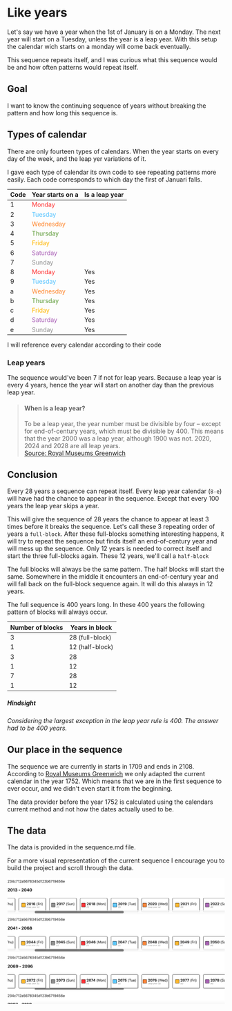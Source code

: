 # Like years
Let's say we have a year when the 1st of January is on a Monday. The next year will start on a Tuesday, unless the year is a leap year. With this setup the calendar wich starts on a monday will come back eventually.

This sequence repeats itself, and I was curious what this sequence would be and how often patterns would repeat itself.

## Goal
I want to know the continuing sequence of years without breaking the pattern and how long this sequence is.

## Types of calendar
There are only fourteen types of calendars. When the year starts on every day of the week, and the leap yer variations of it.

I gave each type of calendar its own code to see repeating patterns more easily.
Each code corresponds to which day the first of Januari falls.

|  Code | Year starts on a | Is a leap year |
|-----|---|---|
| 1 | <span style="color:#ff2d2d;">Monday</span>
| 2 | <span style="color:#54c3ff;">Tuesday</span>
| 3 | <span style="color:#ff852b;">Wednesday</span>
| 4 | <span style="color:#5c9a36;">Thursday</span>
| 5 | <span style="color:#ffb600;">Friday</span>
| 6 | <span style="color:#a95fb6;">Saturday</span>
| 7 | <span style="color:#909090;">Sunday</span>
| 8 | <span style="color:#ff2d2d;">Monday</span> | Yes
| 9 | <span style="color:#54c3ff;">Tuesday</span> | Yes
| a | <span style="color:#ff852b;">Wednesday</span> | Yes
| b | <span style="color:#5c9a36;">Thursday</span> | Yes
| c | <span style="color:#ffb600;">Friday</span> | Yes
| d | <span style="color:#a95fb6;">Saturday</span> | Yes
| e | <span style="color:#909090;">Sunday</span> | Yes

I will reference every calendar according to their code
### Leap years
The sequence would've been 7 if not for leap years. Because a leap year is every 4 years, hence the year will start on another day than the previous leap year. 

> #### When is a leap year?
>To be a leap year, the year number must be divisible by four – except for end-of-century years, which must be divisible by 400. This means that the year 2000 was a leap year, although 1900 was not.
2020, 2024 and 2028 are all leap years.  
>[Source: Royal Museums Greenwich](https://www.rmg.co.uk/stories/topics/which-years-are-leap-years-can-you-have-leap-seconds)

## Conclusion
Every 28 years a sequence can repeat itself. 
Every leap year calendar (`8-e`) will have had the chance 
to appear in the sequence. Except that every 100 years the leap year skips a year.

This will give the sequence of 28 years the chance to appear at least 3 times before it breaks the sequence.
Let's call these 3 repeating order of years a `full-block`.
After these full-blocks something interesting happens, it will try to repeat the sequence but finds itself an end-of-century year and will mess up the sequence.
Only 12 years is needed to correct itself and start the three full-blocks again.
These 12 years, we'll call a `half-block`

The full blocks will always be the same pattern. 
The half blocks will start the same. Somewhere in the middle it encounters an end-of-century year and will fall back on the full-block sequence again. It will do this always in 12 years.

The full sequence is 400 years long. In these 400 years the following pattern of blocks will always occur.

| Number of blocks | Years in block
|---|----|
| 3 | 28 (full-block) |
| 1 | 12 (half-block)|
| 3 | 28 |
| 1 | 12 |
| 7 | 28 |
| 1 | 12 |

##### *Hindsight*
*Considering the largest exception in the leap year rule is 400. The answer had to be 400 years.*

## Our place in the sequence
The sequence we are currently in starts in 1709 and ends in 2108.
According to [Royal Museums Greenwich](https://www.rmg.co.uk/stories/topics/which-years-are-leap-years-can-you-have-leap-seconds) we only adapted the current calendar in the year 1752. Which means that we are in the first sequence to ever occur, and we didn't even start it from the beginning. 


The data provider before the year 1752 is calculated using the calendars current method and not how the dates actually used to be.

## The data
The data is provided in the sequence.md file. 

For a more visual representation of the current sequence I encourage you to build the project and scroll through the data.

![](/screenshot.png)